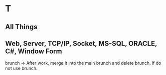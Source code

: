 # T
All Things
---
Web, Server, TCP/IP, Socket, MS-SQL, ORACLE, C#, Window Form
---
brunch -> After work, merge it into the main brunch and delete brunch. if do not use brunch.
